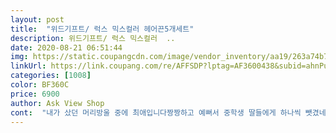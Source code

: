 ```yaml
---
layout: post 
title:  "위드기프트/ 럭스 믹스컬러 헤어끈5개세트" 
description: 위드기프트/ 럭스 믹스컬러  ..
date: 2020-08-21 06:51:44 
img: https://static.coupangcdn.com/image/vendor_inventory/aa19/263a74b780bc44e94dbe5bfce0edb98699fefca9cd332178fcb7a1035ee8.jpg 
linkUrl: https://link.coupang.com/re/AFFSDP?lptag=AF3600438&subid=ahnPublicAsk&pageKey=1335979213&itemId=2361808252&vendorItemId=70358157858&traceid=V0-113-ae2ba08434ceb286 
categories: [1008] 
color: BF360C 
price: 6900 
author: Ask View Shop 
cont:  "내가 샀던 머리방울 중에 최애입니다짱짱하고 예뻐서 중학생 딸들에게 하나씩 뺏겼네요 ㅎ 너무 예쁘다고 저렴한 가격에 너무 잘 샀어요<br/>다섯개 많아서 걱정했는데 알차게 다 잘사용중이네요<br/>딸래미랑 사이좋게 나눠가졌습니다.<br/> 강추!<br/>색감과 디자인 모두 너무 예쁘고 실용적이라 대만족입니다.<br/><br/>" 
---
```

